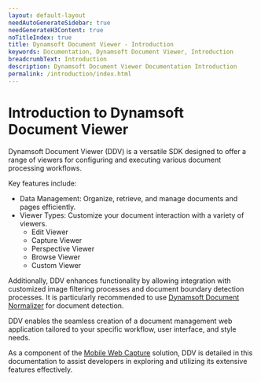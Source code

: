 ```yaml
---
layout: default-layout
needAutoGenerateSidebar: true
needGenerateH3Content: true
noTitleIndex: true
title: Dynamsoft Document Viewer - Introduction
keywords: Documentation, Dynamsoft Document Viewer, Introduction
breadcrumbText: Introduction
description: Dynamsoft Document Viewer Documentation Introduction
permalink: /introduction/index.html
---
```


# Introduction to Dynamsoft Document Viewer

Dynamsoft Document Viewer (DDV) is a versatile SDK designed to offer a range of viewers for configuring and executing various document processing workflows.

Key features include:

- Data Management: Organize, retrieve, and manage documents and pages efficiently.
- Viewer Types: Customize your document interaction with a variety of viewers.
    - Edit Viewer
    - Capture Viewer
    - Perspective Viewer
    - Browse Viewer
    - Custom Viewer

Additionally, DDV enhances functionality by allowing integration with customized image filtering processes and document boundary detection processes. It is particularly recommended to use [Dynamsoft Document Normalizer](https://www.dynamsoft.com/document-normalizer/docs/web/programming/javascript/) for document detection.

DDV enables the seamless creation of a document management web application tailored to your specific workflow, user interface, and style needs.

As a component of the [Mobile Web Capture](https://www.dynamsoft.com/use-cases/mobile-web-capture-sdk/?utm_content=nav-solutions) solution, DDV is detailed in this documentation to assist developers in exploring and utilizing its extensive features effectively.